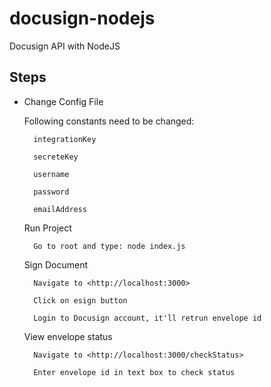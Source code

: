 # docusign-nodejs

Docusign API with NodeJS

## Steps

* Change Config File

    Following constants need to be changed:

        integrationKey

        secreteKey

        username

        password

        emailAddress

    Run Project

        Go to root and type: node index.js

    Sign Document

        Navigate to <http://localhost:3000>

        Click on esign button

        Login to Docusign account, it'll retrun envelope id

    View envelope status

        Navigate to <http://localhost:3000/checkStatus>

        Enter envelope id in text box to check status
